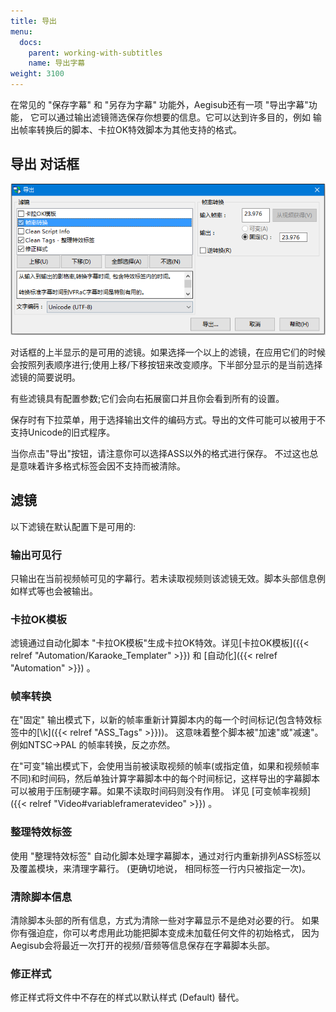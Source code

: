 ```yaml
---
title: 导出
menu:
  docs:
    parent: working-with-subtitles
    name: 导出字幕
weight: 3100
---
```


在常见的 \"保存字幕\" 和 \"另存为字幕\" 功能外，Aegisub还有一项
\"导出字幕\"功能，
它可以通过输出滤镜筛选保存你想要的信息。它可以达到许多目的，例如
输出帧率转换后的脚本、卡拉OK特效脚本为其他支持的格式。

## 导出 对话框

![Export](/img/3.2/zh/Export.png#center)

对话框的上半显示的是可用的滤镜。如果选择一个以上的滤镜，在应用它们的时候会按照列表顺序进行;使用上移/下移按钮来改变顺序。下半部分显示的是当前选择滤镜的简要说明。

有些滤镜具有配置参数;它们会向右拓展窗口并且你会看到所有的设置。

保存时有下拉菜单，用于选择输出文件的编码方式。导出的文件可能可以被用于不支持Unicode的旧式程序。

当你点击\"导出\"按钮，请注意你可以选择ASS以外的格式进行保存。
不过这也总是意味着许多格式标签会因不支持而被清除。

## 滤镜

以下滤镜在默认配置下是可用的:

### 输出可见行

只输出在当前视频帧可见的字幕行。若未读取视频则该滤镜无效。脚本头部信息例如样式等也会被输出。

### 卡拉OK模板

滤镜通过自动化脚本
\"卡拉OK模板\"生成卡拉OK特效。详见[卡拉OK模板]({{< relref "Automation/Karaoke_Templater" >}})
和 [自动化]({{< relref "Automation" >}}) 。

### 帧率转换

在\"固定\"
输出模式下，以新的帧率重新计算脚本内的每一个时间标记(包含特效标签中的[\\k]({{< relref "ASS_Tags" >}}))。
这意味着整个脚本被"加速"或"减速"。例如NTSC-\>PAL 的帧率转换，反之亦然。

在\"可变\"输出模式下，会使用当前被读取视频的帧率(或指定值，如果和视频帧率不同)和时间码，然后单独计算字幕脚本中的每个时间标记，这样导出的字幕脚本可以被用于压制硬字幕。如果不读取时间码则没有作用。
详见 [可变帧率视频]({{< relref "Video#variableframeratevideo" >}}) 。

### 整理特效标签

使用 \"整理特效标签\"
自动化脚本处理字幕脚本，通过对行内重新排列ASS标签以及覆盖模块，来清理字幕行。
(更确切地说， 相同标签一行内只被指定一次)。

### 清除脚本信息

清除脚本头部的所有信息，方式为清除一些对字幕显示不是绝对必要的行。
如果你有强迫症，你可以考虑用此功能把脚本变成未加载任何文件的初始格式，
因为Aegisub会将最近一次打开的视频/音频等信息保存在字幕脚本头部。

### 修正样式

修正样式将文件中不存在的样式以默认样式 (Default) 替代。
